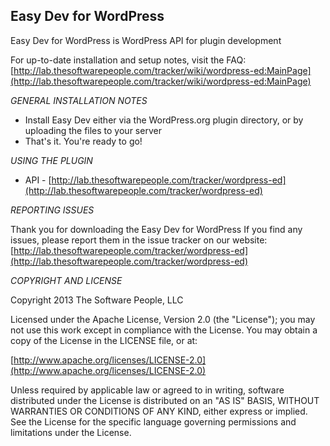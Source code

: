 Easy Dev for WordPress
-------
Easy Dev for WordPress is WordPress API for plugin development

For up-to-date installation and setup notes, visit the FAQ:
[http://lab.thesoftwarepeople.com/tracker/wiki/wordpress-ed:MainPage](http://lab.thesoftwarepeople.com/tracker/wiki/wordpress-ed:MainPage)


*GENERAL INSTALLATION NOTES*

- Install Easy Dev either via the WordPress.org plugin directory, or by uploading the files to your server
- That's it. You're ready to go!

*USING THE PLUGIN*

- API - [http://lab.thesoftwarepeople.com/tracker/wordpress-ed](http://lab.thesoftwarepeople.com/tracker/wordpress-ed)

*REPORTING ISSUES*

Thank you for downloading the Easy Dev for WordPress
If you find any issues, please report them in the issue tracker on our website:
[http://lab.thesoftwarepeople.com/tracker/wordpress-ed](http://lab.thesoftwarepeople.com/tracker/wordpress-ed)

*COPYRIGHT AND LICENSE*

Copyright 2013 The Software People, LLC

Licensed under the Apache License, Version 2.0 (the "License");
you may not use this work except in compliance with the License.
You may obtain a copy of the License in the LICENSE file, or at:

  [http://www.apache.org/licenses/LICENSE-2.0](http://www.apache.org/licenses/LICENSE-2.0)

Unless required by applicable law or agreed to in writing, software
distributed under the License is distributed on an "AS IS" BASIS,
WITHOUT WARRANTIES OR CONDITIONS OF ANY KIND, either express or implied.
See the License for the specific language governing permissions and
limitations under the License.
